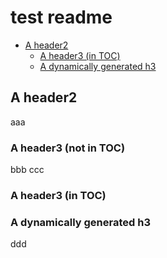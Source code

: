 # test readme

<!-- toc -->
- [A header2](#header2)
    - [A header3 (in TOC)](#header3)
    - [A dynamically generated h3](#header3-html)
<!-- /toc -->


## A header2 <a id="header2"></a>
aaa

### A header3 (not in TOC)
bbb
ccc

### A header3 (in TOC) <a id="header3"></a>

<!-- `test/scripts/h3.py` -->
<h3>
A dynamically generated h3 <a id="header3-html"></a>
</h3>

ddd

